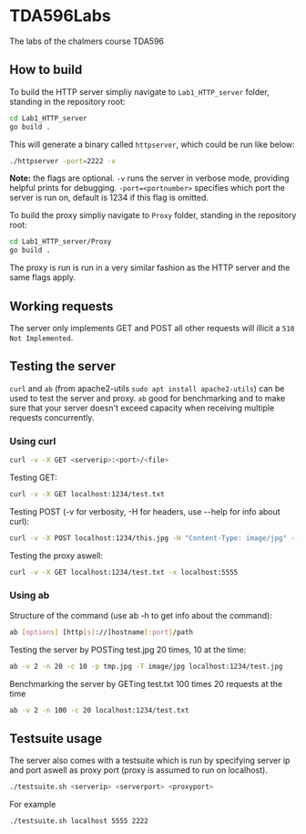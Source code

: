 # TDA596Labs
The labs of the chalmers course TDA596

## How to build

To build the HTTP server simpliy navigate to ```Lab1_HTTP_server``` folder, standing in the repository root:

```sh
cd Lab1_HTTP_server
go build .
```
This will generate a binary called ```httpserver```, which could be run like below:
```sh
./httpserver -port=2222 -v
```
**Note:** the flags are optional. ```-v``` runs the server in verbose mode, providing helpful prints for debugging. ```-port=<portnumber>``` specifies which port the server is run on, default is 1234 if this flag is omitted.

To build the proxy simpliy navigate to ```Proxy``` folder, standing in the repository root:
```sh
cd Lab1_HTTP_server/Proxy
go build .
```

The proxy is run is run in a very similar fashion as the HTTP server and the same flags apply.

## Working requests
The server only implements GET and POST all other requests will illicit a ```510 Not Implemented```.

## Testing the server
```curl``` and ```ab``` (from apache2-utils ```sudo apt install apache2-utils```) can be used to test the server and proxy. ```ab``` good for benchmarking and to make sure that your server doesn't exceed capacity when receiving multiple requests concurrently.

### Using curl
```sh
curl -v -X GET <serverip>:<port>/<file>
```

Testing GET:
```sh
curl -v -X GET localhost:1234/test.txt
```

Testing POST (-v for verbosity, -H for headers, use --help for info about curl):
```sh
curl -v -X POST localhost:1234/this.jpg -H "Content-Type: image/jpg" --data-binary @tmp.jpg
```

Testing the proxy aswell:
```sh
curl -v -X GET localhost:1234/test.txt -x localhost:5555
```

### Using ab
Structure of the command (use ab -h to get info about the command):
```sh
ab [options] [http[s]://]hostname[:port]/path
```

Testing the server by POSTing test.jpg 20 times, 10 at the time:
```sh
ab -v 2 -n 20 -c 10 -p tmp.jpg -T image/jpg localhost:1234/test.jpg
```
Benchmarking the server by GETing test.txt 100 times 20 requests at the time
```sh
ab -v 2 -n 100 -c 20 localhost:1234/test.txt
```

## Testsuite usage
The server also comes with a testsuite which is run by specifying server ip and port aswell as proxy port (proxy is assumed to run on localhost).
```sh
./testsuite.sh <serverip> <serverport> <proxyport>
```
For example
```sh
./testsuite.sh localhost 5555 2222
```
